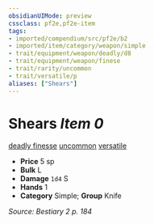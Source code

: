 ```yaml
---
obsidianUIMode: preview
cssclass: pf2e,pf2e-item
tags:
- imported/compendium/src/pf2e/b2
- imported/item/category/weapon/simple
- trait/equipment/weapon/deadly/d8
- trait/equipment/weapon/finese
- trait/rarity/uncommon
- trait/versatile/p
aliases: ["Shears"]
---
```

# Shears *Item 0*  
[deadly <d8>](deadly.md)  [finesse](finesse.md)  [uncommon](uncommon.md)  [versatile <p>](versatile.md)  

- **Price** 5 sp
- **Bulk** L
- **Damage** `1d4` S
- **Hands** 1
- **Category** Simple; **Group** Knife 



*Source: Bestiary 2 p. 184*